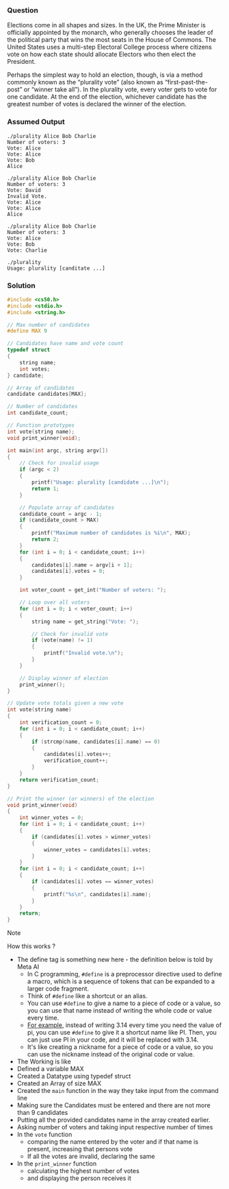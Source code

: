 ### Question

Elections come in all shapes and sizes. In the UK, the Prime Minister is officially appointed by the monarch, who generally chooses the leader of the political party that wins the most seats in the House of Commons. The United States uses a multi-step Electoral College process where citizens vote on how each state should allocate Electors who then elect the President.

Perhaps the simplest way to hold an election, though, is via a method commonly known as the “plurality vote” (also known as “first-past-the-post” or “winner take all”). In the plurality vote, every voter gets to vote for one candidate. At the end of the election, whichever candidate has the greatest number of votes is declared the winner of the election.

### Assumed Output

```
./plurality Alice Bob Charlie
Number of voters: 3
Vote: Alice
Vote: Alice
Vote: Bob
Alice

./plurality Alice Bob Charlie
Number of voters: 3
Vote: David
Invalid Vote.
Vote: Alice
Vote: Alice
Alice

./plurality Alice Bob Charlie
Number of voters: 3
Vote: Alice
Vote: Bob
Vote: Charlie

./plurality
Usage: plurality [canditate ...]
```

### Solution

```c
#include <cs50.h>
#include <stdio.h>
#include <string.h>

// Max number of candidates
#define MAX 9

// Candidates have name and vote count
typedef struct
{
    string name;
    int votes;
} candidate;

// Array of candidates
candidate candidates[MAX];

// Number of candidates
int candidate_count;

// Function prototypes
int vote(string name);
void print_winner(void);

int main(int argc, string argv[])
{
    // Check for invalid usage
    if (argc < 2)
    {
        printf("Usage: plurality [candidate ...]\n");
        return 1;
    }

    // Populate array of candidates
    candidate_count = argc - 1;
    if (candidate_count > MAX)
    {
        printf("Maximum number of candidates is %i\n", MAX);
        return 2;
    }
    for (int i = 0; i < candidate_count; i++)
    {
        candidates[i].name = argv[i + 1];
        candidates[i].votes = 0;
    }

    int voter_count = get_int("Number of voters: ");

    // Loop over all voters
    for (int i = 0; i < voter_count; i++)
    {
        string name = get_string("Vote: ");

        // Check for invalid vote
        if (vote(name) != 1)
        {
            printf("Invalid vote.\n");
        }
    }

    // Display winner of election
    print_winner();
}

// Update vote totals given a new vote
int vote(string name)
{
    int verification_count = 0;
    for (int i = 0; i < candidate_count; i++)
    {
        if (strcmp(name, candidates[i].name) == 0)
        {
            candidates[i].votes++;
            verification_count++;
        }
    }
    return verification_count;
}

// Print the winner (or winners) of the election
void print_winner(void)
{
    int winner_votes = 0;
    for (int i = 0; i < candidate_count; i++)
    {
        if (candidates[i].votes > winner_votes)
        {
            winner_votes = candidates[i].votes;
        }
    }
    for (int i = 0; i < candidate_count; i++)
    {
        if (candidates[i].votes == winner_votes)
        {
            printf("%s\n", candidates[i].name);
        }
    }
    return;
}

```

> [!NOTE]
> How this works ?

- The define tag is something new here - the definition below is told by Meta AI
  - In C programming, `#define` is a preprocessor directive used to define a macro, which is a sequence of tokens that can be expanded to a larger code fragment.
  - Think of `#define` like a shortcut or an alias.
  - You can use `#define` to give a name to a piece of code or a value, so you can use that name instead of writing the whole code or value every time.
  - <u>For example</u>, instead of writing 3.14 every time you need the value of pi, you can use `#define` to give it a shortcut name like PI. Then, you can just use PI in your code, and it will be replaced with 3.14.
  - It's like creating a nickname for a piece of code or a value, so you can use the nickname instead of the original code or value.
- The Working is like
- Defined a variable MAX
- Created a Datatype using typedef struct
- Created an Array of size MAX
- Created the `main` function in the way they take input from the command line
- Making sure the Candidates must be entered and there are not more than 9 candidates
- Putting all the provided candidates name in the array created earlier.
- Asking number of voters and taking input respective number of times
- In the `vote` function
  - comparing the name entered by the voter and if that name is present, increasing that persons vote
  - If all the votes are invalid, declaring the same
- In the `print_winner` function
  - calculating the highest number of votes
  - and displaying the person receives it
